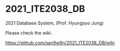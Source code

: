 # 2021_ITE2038_DB
2021 Database System, (Prof. Hyungsoo Jung)

Please check the wiki.

https://github.com/san9w9n/2021_ITE2038_DB/wiki
